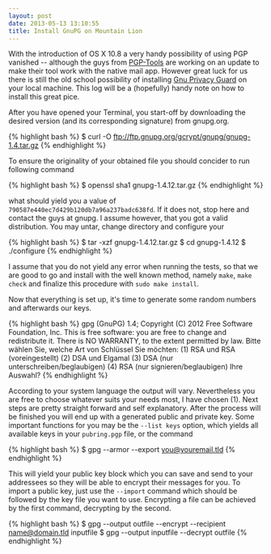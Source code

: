 ```yaml
---
layout: post
date: 2013-05-13 13:10:55
title: Install GnuPG on Mountain Lion
---
```


With the introduction of OS X 10.8 a very handy possibility of using PGP vanished -- although the guys from [PGP-Tools][1] are working on an update to make their tool work with the native mail app.
However great luck for us there is still the old school possibility of installing [Gnu Privacy Guard][2] on your local machine. This log will be a (hopefully) handy note on how to install this great pice.

After you have opened your Terminal, you start-off by downloading the desired version (and its corresponding signature) from gnupg.org.

{% highlight bash %}
$ curl -O ftp://ftp.gnupg.org/gcrypt/gnupg/gnupg-1.4.tar.gz 
{% endhighlight %}

To ensure the originality of your obtained file you should concider to run following command 

{% highlight bash %}
$ openssl sha1 gnupg-1.4.12.tar.gz
{% endhighlight %}

what should yield you a value of `790587e440ec7d429b120db7a96a237badc638fd`. If it does not, stop here and contact the guys at gnupg.
I assume however, that you got a valid distribution. You may untar, change directory and configure your 

{% highlight bash %}
$ tar -xzf gnupg-1.4.12.tar.gz
$ cd gnupg-1.4.12 
$ ./configure
{% endhighlight %}

I assume that you do not yield any error when running the tests, so that we are good to go and install with the well known method, namely `make`, `make check` and finalize this procedure with  `sudo make install`.

Now that everything is set up, it's time to generate some random numbers and afterwards our keys.

{% highlight bash %}
gpg (GnuPG) 1.4; Copyright (C) 2012 Free Software Foundation, Inc. 
This is free software: you are free to change and redistribute it. 
There is NO WARRANTY, to the extent permitted by law. 
Bitte wählen Sie, welche Art von Schlüssel Sie möchten: 
(1) RSA und RSA (voreingestellt) 
(2) DSA und Elgamal 
(3) DSA (nur unterschreiben/beglaubigen) 
(4) RSA (nur signieren/beglaubigen) 
Ihre Auswahl?
{% endhighlight %}

According to your system language the output will vary. Nevertheless you are free to choose whatever suits your needs most, I have chosen (1). Next steps are pretty straight forward and self explanatory. After the process will be finished you will end up with a generated public and private key. Some important functions for you may be the `--list keys` option, which yields all available keys in your `pubring.pgp` file, or the command 

{% highlight bash %}
$ gpg --armor --export you@youremail.tld
{% endhighlight %}

This will yield your public key block which you can save and send to your addressees so they will be able to encrypt their messages for you. To import a public key, just use the `--import` command which should be followed by the key file you want to use. Encrypting a file can be achieved by the first command, decrypting by the second.

{% highlight bash %}
$ gpg --output outfile --encrypt --recipient name@domain.tld inputfile 
$ gpg --output inputfile --decrypt outfile
{% endhighlight %}

[1]: https://www.gpgtools.org/
[2]: http://www.gnupg.org/